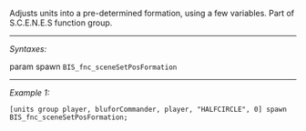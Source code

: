 Adjusts units into a pre-determined formation, using a few variables. Part of S.C.E.N.E.S function group.


---
*Syntaxes:*

param spawn `BIS_fnc_sceneSetPosFormation`

---
*Example 1:*

```sqf
[units group player, bluforCommander, player, "HALFCIRCLE", 0] spawn BIS_fnc_sceneSetPosFormation;
```